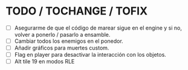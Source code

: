 # TODO / TOCHANGE / TOFIX

- [ ] Asegurarme de que el código de marear sigue en el engine y si no, volver a ponerlo / pasarlo a ensamble.
- [ ] Cambiar todos los enemigos en el ponedor.
- [ ] Añadir gráficos para muertes custom.
- [ ] Flag en player para desactivar la interacción con los objetos.
- [ ] Alt tile 19 en modos RLE
